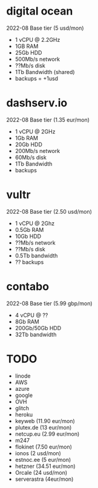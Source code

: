 # digital ocean
2022-08
Base tier (5 usd/mon)
- 1 vCPU @ 2.2GHz
- 1GB RAM
- 25Gb HDD
- 500Mb/s network
- ??Mb/s disk
- 1Tb Bandwidth (shared)
- backups = +1usd

# dashserv.io
2022-08
Base tier (1.35 eur/mon)
- 1 vCPU @ 2GHz 
- 1Gb RAM
- 20Gb HDD
- 200Mb/s network
- 60Mb/s disk
- 1Tb Bandwidth
- backups

# vultr
2022-08
Base tier (2.50 usd/mon)
- 1 vCPU @ 2Ghz
- 0.5Gb RAM
- 10Gb HDD
- ??Mb/s network
- ??Mb/s disk
- 0.5Tb bandwidth
- ?? backups

# contabo
2022-08
Base tier (5.99 gbp/mon)
- 4 vCPU @ ??
- 8Gb RAM
- 200Gb/50Gb HDD
- 32Tb bandwidth

# TODO
- linode
- AWS
- azure
- google
- OVH
- glitch
- heroku
- keyweb (11.90 eur/mon)
- plutex.de (13 eur/mon)
- netcup.eu (2.99 eur/mon)
- m247
- flokinet (7.50 eur/mon)
- ionos (2 usd/mon)
- estnoc.ee (5 eur/mon)
- hetzner (34.51 eur/mon)
- Orcale (24 usd/mon)
- serverastra (4eur/mon)